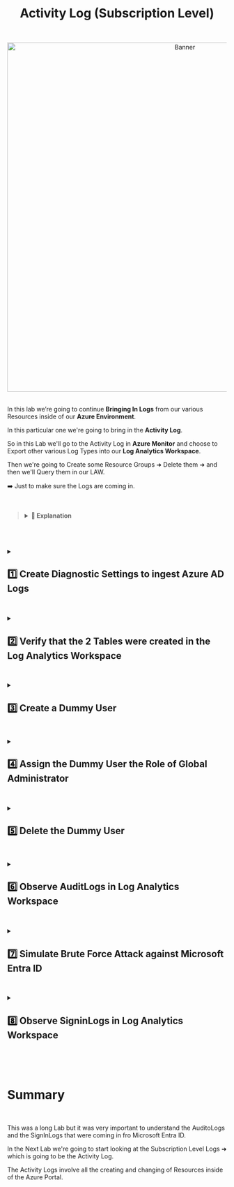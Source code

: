 <br>

<h1 align="center">Activity Log (Subscription Level)</h1>

<br>

<p align="center">
<img width="800" src="https://github.com/user-attachments/assets/e1cf7e2f-773a-4dff-a8a4-3374873ebebc" alt="Banner"/>
<br />

<br />

In this lab we’re going to continue **Bringing In Logs** from our various Resources inside of our **Azure Environment**.

In this particular one we're going to bring in the **Activity Log**.

So in this Lab we'll go to the Activity Log in **Azure Monitor** and choose to Export other various Log Types into our **Log Analytics Workspace**.

Then we're going to Create some Resource Groups ➜ Delete them ➜ and then we'll Query them in our LAW.

➡️ Just to make sure the Logs are coming in.

<br>

>   <details close> 
>   
> **<summary> 📝 Explanation</summary>**
> 
> **Activity Log** is basically **Subscription Level Logging** ➜ so anything you do **Inside the Subscription**.
> 
> This includes Creating, Deleting or Changing Resources ➜ for example Changing NSGs.
> 
> Essentially everything you do in the Azure Portal involving Resources ➜ those Logs will be Created from what's called the **Activity Log**.
> 
> Just as a Reminder ➜ this is the Activity Level:
>   
> ![azure portal](https://github.com/user-attachments/assets/2727e56c-f7ee-478b-99f3-ecbabe939fd6)
>   
> ☝️ We refer to this as **Management Plane** ➜ which involves actually changing configurations in the Azure Portal.
> 
>   </details>

<br>

<br>

<br>

<details close> 
<summary> <h2> 1️⃣ Create Diagnostic Settings to ingest Azure AD Logs</h2> </summary>
<br>

> So getting right into things ➜ the first thing we’re going to do is **Create the Diagnostic Settings** inside of **Microsoft Entra ID**.
> 
> This will allow us to **Export the Logs** into our **Log Analytics Workspace**.

<br>

We’ll go to the **"Azure Portal"** ➜ and open **"Microsoft Entra ID"**

![azure portal](https://github.com/user-attachments/assets/42c1fe46-b2c3-4330-8a86-bd32748cb890)

We’ll then click on the **"Diagnostic Settings"** Blade:

➜ We can see all the different types of Logs that we can bring in.

➜ But for this Lab we’re just going to concern ourselves with the **Audit Logs** and the **SignInLogs**

![azure portal](https://github.com/user-attachments/assets/42c1fe46-b2c3-4330-8a86-bd32748cb890)

Click on ➕ **Add diagnostic setting** to create a new Diagnostic Setting:

![azure portal](https://github.com/user-attachments/assets/42c1fe46-b2c3-4330-8a86-bd32748cb890)

- The **"Diagnostic setting name"** can be anything ➜ I’ll just name mine ```ds-audit-signin```

- For the **Logs’ Categories** ➜ check ☑️ **AuditLogs** and ☑️ **SignInLogs**

- **"Destination details"** ➜ check ☑️ **Send to Log analytics workspace** ➜ select ```LAW-Cyber-Lab-01```
    - ⚠️ Make sure it’s going to your actual LAW ➜ don’t send it to the *DefaultWorkspace*

- Click 💾 Save

![azure portal](https://github.com/user-attachments/assets/42c1fe46-b2c3-4330-8a86-bd32748cb890)

✅ We can confirm that our **Diagnostic Setting** was successfully created:

![azure portal](https://github.com/user-attachments/assets/42c1fe46-b2c3-4330-8a86-bd32748cb890)

<br>

>   <details close> 
>   
> **<summary> 📋 Summary</summary>**
> 
> We’re basically taking our time to ingest all of the Logs for all of our Resources into our LAW.
> 
> Previously we did the VMs and the NSGs, next we’re doing Microsoft Entra ID, and in the subsequently labs we’re going to finish up with the Activity Logs and with the rest of our Dataplane Logs.
>
>   </details>

<br>

  </details>

<h2></h2>

<details close> 
<summary> <h2> 2️⃣ Verify that the 2 Tables were created in the Log Analytics Workspace</h2> </summary>
<br>

> We can check the Workspace just to make sure the actual Tables have been created, which will ultimately hold the Logs.

<br>

We’ll go to our **Log Analytics Workspace** ➜ and click on the **"Tables"** blade:

![azure portal](https://github.com/user-attachments/assets/42c1fe46-b2c3-4330-8a86-bd32748cb890)

There should be 2 tables called **"SignInLogs"**  and **"AuditLogs"**  ➜ so we’ll search for them:


WE’LL COME BACK TO THIS!!!!!!!!!!!!!!!!!!!!!


<br>

<br>

<br>

<br>

  </details>

<h2></h2>

<details close> 
<summary> <h2>3️⃣ Create a Dummy User</h2> </summary>
<br>

> We’ll go back to Microsoft Entra ID and create a User called **"dummy_user"**.
>
> Doing this should generate an Audit Log.

<br>

Go to **"Microsoft Entra ID"** ➜ and click on the **"Users"** blade:

![azure portal](https://github.com/user-attachments/assets/42c1fe46-b2c3-4330-8a86-bd32748cb890)

We’ll Add a User by clicking on **"Create a user"**

![image](https://github.com/user-attachments/assets/b7eb6fe6-f0ba-421c-8b9b-51baf0f9f958)

- We can Name it ```dummy_user```
- Copy and Save the **Auto-generated Password**
- Click **"Review + create"** to Create the New User:

![image](https://github.com/user-attachments/assets/b7eb6fe6-f0ba-421c-8b9b-51baf0f9f958)

Once the New User is Created ➜ we'll open a **New Private Browsing Tab** ➜ And go to **portal.azure.com**

![image](https://github.com/user-attachments/assets/b7eb6fe6-f0ba-421c-8b9b-51baf0f9f958)

Now we'll attempt to Log in with the New User's Credentials.

<br>

>   <details close> 
>   
> **<summary> 💡 </summary>**
>   
> Creating the User should have generated an **AuditLog**
> 
> And the attempting to Sig In with the User's crendentials should generated a **SignInLog**
> 
>   </details>

<br>

It'll have us change our **Password** ➜ so we'll just change it to ```Cyberlab123!```

![image](https://github.com/user-attachments/assets/b7eb6fe6-f0ba-421c-8b9b-51baf0f9f958)

✅ So we were able to Log In as the **Dummy User**:

![image](https://github.com/user-attachments/assets/b7eb6fe6-f0ba-421c-8b9b-51baf0f9f958)

  </details>

<h2></h2>

<details close> 
<summary> <h2>4️⃣ Assign the Dummy User the Role of Global Administrator</h2> </summary>
<br>

>   <details close> 
>   
> **<summary> 💡 Summary</summary>**
>   
> If you remember from the previous lab ➜ it is a big deal to assign someone in your company the **Global Administrator Role**.
>   
> Usually that will envolve some kind of change-management and more than one person overseeing it.
> 
> Or at least it will envolve more than one person knowing that that assignment is going on.
> 
>   </details>

<br>

Go back to the **"Users"** page in the Azure Portal ➜ and click on the ```dummy_user```

![image](https://github.com/user-attachments/assets/b7eb6fe6-f0ba-421c-8b9b-51baf0f9f958)

💡 Assigning **Global Admin** to this Dummy User should generate another **AuditLog**

So we can go to the **"Assigned roles"** blade ➜ and click on ➕ **Add assignments**

![azure portal](https://github.com/user-attachments/assets/42c1fe46-b2c3-4330-8a86-bd32748cb890)

search for ```global administrator``` ➜ select ☑️ **Global Administrator** ➜ and **"Add"** the Role:

![azure portal](https://github.com/user-attachments/assets/42c1fe46-b2c3-4330-8a86-bd32748cb890)

✅ We can verify that the Dummy User was succcessfully assigned the **Global Administrator Role**:

![azure portal](https://github.com/user-attachments/assets/42c1fe46-b2c3-4330-8a86-bd32748cb890)

  </details>

<h2></h2>

<details close> 
<summary> <h2>5️⃣ Delete the Dummy User</h2> </summary>
<br>

>   <details close> 
>   
> **<summary> 💡 Summary</summary>**
>   
> This will generate another **Audit Log**.
>   
> We should be able to eventually see all thsi actions we took in side of our Log analytics Workspace.
> 
>   </details>

<br>

We'll just go back to the **"Microsoft Entra ID"** page ➜ clik on the **"Users"** Blade

Then inside the **"dummy_user"** ➜ **"Overview"** Blade ➜ click on 🗑️ **Delete** ➜ Press **"OK"**

![azure portal](https://github.com/user-attachments/assets/42c1fe46-b2c3-4330-8a86-bd32748cb890)

✅ That should have also created an **Audit Log** in the AuditLogs table.

  </details>

<h2></h2>

<details close> 
<summary> <h2>6️⃣ Observe AuditLogs in Log Analytics Workspace</h2> </summary>
<br>

Let's go back to our Log Analytics Workspace ```LAW-Cyber-Lab-01```

Clik on the **"Logs"** Blade ➜ and we'll Run the Query ```AuditLogs```

![azure portal](https://github.com/user-attachments/assets/42c1fe46-b2c3-4330-8a86-bd32748cb890)

✅ We can basically see the "trail" of what we did with the Dummy User:
1. Add User ➜ Created the Dummy User

2. Change User Password ➜ Changed the Password of the Dummy User after Login In using an Incognito Window.

3. Add member to role ➜ Assigned the Global Administrator Role to the Dummy User

4. Delete user ➜ Deleted the Dummy User

<br>

  </details>

<h2></h2>

<details close> 
<summary> <h2>7️⃣ Simulate Brute Force Attack against Microsoft Entra ID</h2> </summary>
<br>

> We're going to Create an "Attacker User" to perform Brute-Force Attacks against our Microsoft Entra ID.
> 
> We'll then attempt to login 10 times from the Portal just to Generate some Logs and then we'll inspect those Failed SigInLogs.

<br>

Go to **"Microsoft Entra ID"** ➜ clik on the **"Users"** Blade

![azure portal](https://github.com/user-attachments/assets/42c1fe46-b2c3-4330-8a86-bd32748cb890)

 We're then going to **"Create new User"**:

![azure portal](https://github.com/user-attachments/assets/42c1fe46-b2c3-4330-8a86-bd32748cb890)

- We can name this New User ```attacker```
- Copy and Save the **Auto-generated Password**
- Click **"Review + create"**

![image](https://github.com/user-attachments/assets/b7eb6fe6-f0ba-421c-8b9b-51baf0f9f958)

Once the New User is Created ➜ we'll open a **New Private Browsing Tab** ➜ And go to **portal.azure.com**

![image](https://github.com/user-attachments/assets/b7eb6fe6-f0ba-421c-8b9b-51baf0f9f958)

We'll attempt to properly Log in once with the Credentials of the ```attacker``` user:

![image](https://github.com/user-attachments/assets/1b5478ad-fe53-4e52-b17e-e022ad75e1ca)

And then we'll **Reset the Password** to ```Cyberlab123!``` and Sign In.

![azure portal](https://github.com/user-attachments/assets/42c1fe46-b2c3-4330-8a86-bd32748cb890)

We can confirm that we Successfully Signed In with the User **"attacker"**

We can then close the Browsing Window ➜ and that in it of itself will terminate the session (Log out)

![azure portal](https://github.com/user-attachments/assets/42c1fe46-b2c3-4330-8a86-bd32748cb890)

We're now going to Fail some Sign Ins with this **"attacker"** User on purpose.

Open another **Private Browsing Window** ➜ And go to **portal.azure.com**

We'll attempt to Login 10 times with a **Wrong Password**:

![azure portal](https://github.com/user-attachments/assets/42c1fe46-b2c3-4330-8a86-bd32748cb890)

After that ➜ try to Login with the **Correct Password** ➜ to **Generate a Successfuly SignInLog**:

![azure portal](https://github.com/user-attachments/assets/42c1fe46-b2c3-4330-8a86-bd32748cb890)

  </details>

<h2></h2>

<details close> 
<summary> <h2>8️⃣ Observe SigninLogs in Log Analytics Workspace</h2> </summary>
<br>

We'll now go back to our **Log Analytics Workspace** ➜ and check the ```SignInLogs``` ➜ **Run the Query**

![azure portal](https://github.com/user-attachments/assets/42c1fe46-b2c3-4330-8a86-bd32748cb890)

✅ You can go through the **"ResultDescription"** Tab an Identify all the **Invalid** Login Attempts:

![azure portal](https://github.com/user-attachments/assets/42c1fe46-b2c3-4330-8a86-bd32748cb890)

<h2></h2>

  </details>

<br>

<br>

<br>

# Summary

<br>

This was a long Lab but it was very important to understand the AuditoLogs and the SignInLogs that were coming in fro Microsoft Entra ID.

In the Next Lab we're going to start looking at the Subscription Level Logs ➜ which is going to be the Activity Log.

The Activity Logs involve all the creating and changing of Resources inside of the Azure Portal.


<br />

<br />

<br />  

<br /> 

<br />

<br />  

<br /> 

<br />

<br />

 
